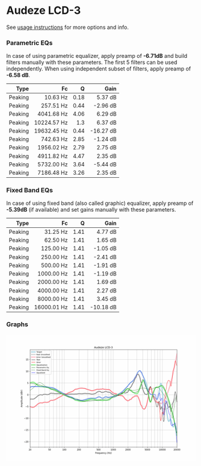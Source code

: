 # Audeze LCD-3
See [usage instructions](https://github.com/jaakkopasanen/AutoEq#usage) for more options and info.

### Parametric EQs
In case of using parametric equalizer, apply preamp of **-6.71dB** and build filters manually
with these parameters. The first 5 filters can be used independently.
When using independent subset of filters, apply preamp of **-6.58 dB**.

| Type    | Fc          |    Q | Gain      |
|--------:|------------:|-----:|----------:|
| Peaking | 10.63 Hz    | 0.18 | 5.37 dB   |
| Peaking | 257.51 Hz   | 0.44 | -2.96 dB  |
| Peaking | 4041.68 Hz  | 4.06 | 6.29 dB   |
| Peaking | 10224.57 Hz | 1.3  | 6.37 dB   |
| Peaking | 19632.45 Hz | 0.44 | -16.27 dB |
| Peaking | 742.63 Hz   | 2.85 | -1.24 dB  |
| Peaking | 1956.02 Hz  | 2.79 | 2.75 dB   |
| Peaking | 4911.82 Hz  | 4.47 | 2.35 dB   |
| Peaking | 5732.00 Hz  | 3.64 | -5.44 dB  |
| Peaking | 7186.48 Hz  | 3.26 | 2.35 dB   |

### Fixed Band EQs
In case of using fixed band (also called graphic) equalizer, apply preamp of **-5.39dB**
(if available) and set gains manually with these parameters.

| Type    | Fc          |    Q | Gain      |
|--------:|------------:|-----:|----------:|
| Peaking | 31.25 Hz    | 1.41 | 4.77 dB   |
| Peaking | 62.50 Hz    | 1.41 | 1.65 dB   |
| Peaking | 125.00 Hz   | 1.41 | -1.05 dB  |
| Peaking | 250.00 Hz   | 1.41 | -2.41 dB  |
| Peaking | 500.00 Hz   | 1.41 | -1.91 dB  |
| Peaking | 1000.00 Hz  | 1.41 | -1.19 dB  |
| Peaking | 2000.00 Hz  | 1.41 | 1.69 dB   |
| Peaking | 4000.00 Hz  | 1.41 | 2.27 dB   |
| Peaking | 8000.00 Hz  | 1.41 | 3.45 dB   |
| Peaking | 16000.01 Hz | 1.41 | -10.18 dB |

### Graphs
![](./Audeze%20LCD-3.png)